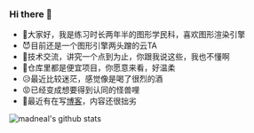 ### Hi there 👋

- 🐣大家好，我是练习时长两年半的图形学民科，喜欢图形渲染引擎
- 😈目前还是一个图形引擎两头蹭的云TA
- 🙉技术交流，讲究一个点到为止，你跟我说这些，我也不懂啊
- 🥰仓库里都是便宜项目，你愿意来看，好温柔
- 😥最近比较迷茫，感觉像是喝了很烈的酒
- 😡已经变成想要得到认同的怪兽哩
- 🥹最近有在写[博客](https://reubensun.com)，内容还很拙劣

![madneal's github stats](https://github-readme-stats.vercel.app/api?username=Reuben-Sun&show_icons=true&theme=radical)  
